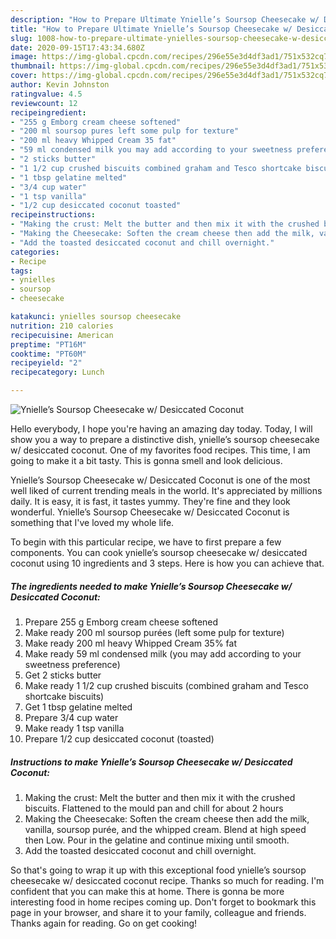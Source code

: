 ```yaml
---
description: "How to Prepare Ultimate Ynielle’s Soursop Cheesecake w/ Desiccated Coconut"
title: "How to Prepare Ultimate Ynielle’s Soursop Cheesecake w/ Desiccated Coconut"
slug: 1008-how-to-prepare-ultimate-ynielles-soursop-cheesecake-w-desiccated-coconut
date: 2020-09-15T17:43:34.680Z
image: https://img-global.cpcdn.com/recipes/296e55e3d4df3ad1/751x532cq70/ynielles-soursop-cheesecake-w-desiccated-coconut-recipe-main-photo.jpg
thumbnail: https://img-global.cpcdn.com/recipes/296e55e3d4df3ad1/751x532cq70/ynielles-soursop-cheesecake-w-desiccated-coconut-recipe-main-photo.jpg
cover: https://img-global.cpcdn.com/recipes/296e55e3d4df3ad1/751x532cq70/ynielles-soursop-cheesecake-w-desiccated-coconut-recipe-main-photo.jpg
author: Kevin Johnston
ratingvalue: 4.5
reviewcount: 12
recipeingredient:
- "255 g Emborg cream cheese softened"
- "200 ml soursop pures left some pulp for texture"
- "200 ml heavy Whipped Cream 35 fat"
- "59 ml condensed milk you may add according to your sweetness preference"
- "2 sticks butter"
- "1 1/2 cup crushed biscuits combined graham and Tesco shortcake biscuits"
- "1 tbsp gelatine melted"
- "3/4 cup water"
- "1 tsp vanilla"
- "1/2 cup desiccated coconut toasted"
recipeinstructions:
- "Making the crust: Melt the butter and then mix it with the crushed biscuits. Flattened to the mould pan and chill for about 2 hours"
- "Making the Cheesecake: Soften the cream cheese then add the milk, vanilla, soursop purée, and the whipped cream. Blend at high speed then Low. Pour in the gelatine and continue mixing until smooth."
- "Add the toasted desiccated coconut and chill overnight."
categories:
- Recipe
tags:
- ynielles
- soursop
- cheesecake

katakunci: ynielles soursop cheesecake 
nutrition: 210 calories
recipecuisine: American
preptime: "PT16M"
cooktime: "PT60M"
recipeyield: "2"
recipecategory: Lunch

---
```



![Ynielle’s Soursop Cheesecake w/ Desiccated Coconut](https://img-global.cpcdn.com/recipes/296e55e3d4df3ad1/751x532cq70/ynielles-soursop-cheesecake-w-desiccated-coconut-recipe-main-photo.jpg)

Hello everybody, I hope you're having an amazing day today. Today, I will show you a way to prepare a distinctive dish, ynielle’s soursop cheesecake w/ desiccated coconut. One of my favorites food recipes. This time, I am going to make it a bit tasty. This is gonna smell and look delicious.

Ynielle’s Soursop Cheesecake w/ Desiccated Coconut is one of the most well liked of current trending meals in the world. It's appreciated by millions daily. It is easy, it is fast, it tastes yummy. They're fine and they look wonderful. Ynielle’s Soursop Cheesecake w/ Desiccated Coconut is something that I've loved my whole life.




To begin with this particular recipe, we have to first prepare a few components. You can cook ynielle’s soursop cheesecake w/ desiccated coconut using 10 ingredients and 3 steps. Here is how you can achieve that.

<!--inarticleads1-->

##### The ingredients needed to make Ynielle’s Soursop Cheesecake w/ Desiccated Coconut:

1. Prepare 255 g Emborg cream cheese softened
1. Make ready 200 ml soursop purées (left some pulp for texture)
1. Make ready 200 ml heavy Whipped Cream 35% fat
1. Make ready 59 ml condensed milk (you may add according to your sweetness preference)
1. Get 2 sticks butter
1. Make ready 1 1/2 cup crushed biscuits (combined graham and Tesco shortcake biscuits)
1. Get 1 tbsp gelatine melted
1. Prepare 3/4 cup water
1. Make ready 1 tsp vanilla
1. Prepare 1/2 cup desiccated coconut (toasted)




<!--inarticleads2-->

##### Instructions to make Ynielle’s Soursop Cheesecake w/ Desiccated Coconut:

1. Making the crust: Melt the butter and then mix it with the crushed biscuits. Flattened to the mould pan and chill for about 2 hours
1. Making the Cheesecake: Soften the cream cheese then add the milk, vanilla, soursop purée, and the whipped cream. Blend at high speed then Low. Pour in the gelatine and continue mixing until smooth.
1. Add the toasted desiccated coconut and chill overnight.




So that's going to wrap it up with this exceptional food ynielle’s soursop cheesecake w/ desiccated coconut recipe. Thanks so much for reading. I'm confident that you can make this at home. There is gonna be more interesting food in home recipes coming up. Don't forget to bookmark this page in your browser, and share it to your family, colleague and friends. Thanks again for reading. Go on get cooking!
